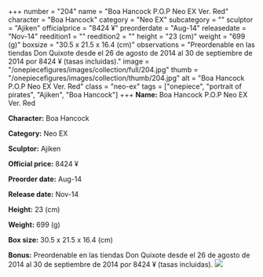 +++
number = "204"
name = "Boa Hancock P.O.P Neo EX Ver. Red"
character = "Boa Hancock"
category = "Neo EX"
subcategory = ""
sculptor = "Ajiken"
officialprice = "8424 ¥"
preorderdate = "Aug-14"
releasedate = "Nov-14"
reedition1 = ""
reedition2 = ""
height = "23 (cm)"
weight = "699 (g)"
boxsize = "30.5 x 21.5 x 16.4 (cm)"
observations = "Preordenable en las tiendas Don Quixote desde el 26 de agosto de 2014 al 30 de septiembre de 2014 por 8424 ¥ (tasas incluidas)."
image = "/onepiecefigures/images/collection/full/204.jpg"
thumb = "/onepiecefigures/images/collection/thumb/204.jpg"
alt = "Boa Hancock P.O.P Neo EX Ver. Red"
class = "neo-ex"
tags = ["onepiece", "portrait of pirates", "Ajiken", "Boa Hancock"]
+++
**Name:** Boa Hancock P.O.P Neo EX Ver. Red

**Character:** Boa Hancock

**Category:** Neo EX 

**Sculptor:** Ajiken

**Official price:** 8424 ¥

**Preorder date:** Aug-14

**Release date:** Nov-14

**Height:** 23 (cm)

**Weight:** 699 (g)

**Box size:** 30.5 x 21.5 x 16.4 (cm)

**Bonus:** Preordenable en las tiendas Don Quixote desde el 26 de agosto de 2014 al 30 de septiembre de 2014 por 8424 ¥ (tasas incluidas).
<img src="/onepiecefigures/images/collection/thumb/204.jpg">